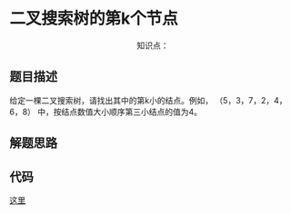 # 二叉搜索树的第k个节点

<center>知识点：</center>


## 题目描述
给定一棵二叉搜索树，请找出其中的第k小的结点。例如， （5，3，7，2，4，6，8）    中，按结点数值大小顺序第三小结点的值为4。
## 解题思路



## 代码

[这里](../Code/67.py)
